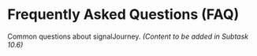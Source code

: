 # Frequently Asked Questions (FAQ)

Common questions about signalJourney.
*(Content to be added in Subtask 10.6)* 